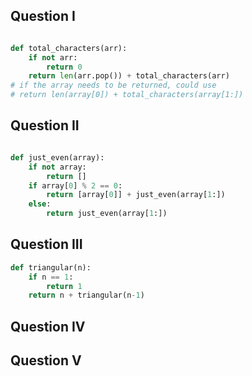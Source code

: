 ## Question I 

```python 

def total_characters(arr): 
    if not arr: 
        return 0 
    return len(arr.pop()) + total_characters(arr) 
# if the array needs to be returned, could use 
# return len(array[0]) + total_characters(array[1:]) 
```

## Question II 

```python 

def just_even(array):
    if not array:
        return []
    if array[0] % 2 == 0: 
        return [array[0]] + just_even(array[1:])
    else: 
        return just_even(array[1:])

```

## Question III 

```python
def triangular(n): 
    if n == 1: 
        return 1 
    return n + triangular(n-1) 


```

## Question IV 


## Question V 
